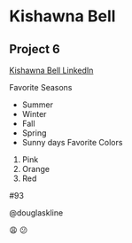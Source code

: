 Kishawna Bell
===

## Project 6

[Kishawna Bell LinkedIn](https://www.linkedin.com/in/kishawna-bell-516626194)

Favorite Seasons
* Summer
* Winter
* Fall 
* Spring
* Sunny days
Favorite Colors 
1. Pink
2. Orange
3. Red 

#93

@douglaskline

:weary: :confused: